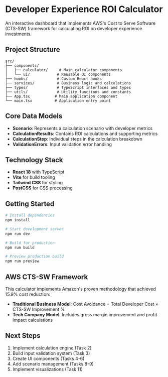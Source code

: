 # Developer Experience ROI Calculator

An interactive dashboard that implements AWS's Cost to Serve Software (CTS-SW) framework for calculating ROI on developer experience investments.

## Project Structure

```
src/
├── components/
│   ├── calculator/     # Main calculator components
│   └── ui/            # Reusable UI components
├── hooks/             # Custom React hooks
├── services/          # Business logic and calculations
├── types/             # TypeScript interfaces and types
├── utils/             # Utility functions and constants
├── App.tsx           # Main application component
└── main.tsx          # Application entry point
```

## Core Data Models

- **Scenario**: Represents a calculation scenario with developer metrics
- **CalculationResults**: Contains ROI calculations and supporting metrics
- **CalculationStep**: Individual steps in the calculation breakdown
- **ValidationErrors**: Input validation error handling

## Technology Stack

- **React 18** with TypeScript
- **Vite** for build tooling
- **Tailwind CSS** for styling
- **PostCSS** for CSS processing

## Getting Started

```bash
# Install dependencies
npm install

# Start development server
npm run dev

# Build for production
npm run build

# Preview production build
npm run preview
```

## AWS CTS-SW Framework

This calculator implements Amazon's proven methodology that achieved 15.9% cost reduction:

- **Traditional Business Model**: Cost Avoidance = Total Developer Cost × CTS-SW Improvement %
- **Tech Company Model**: Includes gross margin improvement and profit impact calculations

## Next Steps

1. Implement calculation engine (Task 2)
2. Build input validation system (Task 3)
3. Create UI components (Tasks 4-6)
4. Add scenario management (Tasks 8-9)
5. Implement visualizations (Task 11)